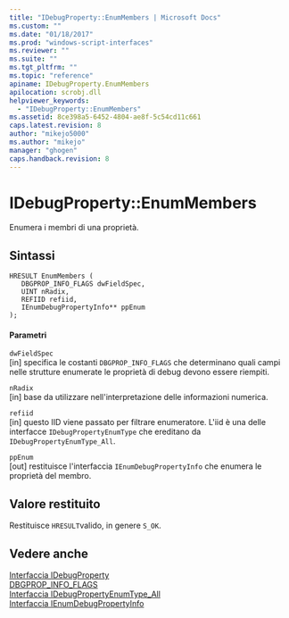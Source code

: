 ```yaml
---
title: "IDebugProperty::EnumMembers | Microsoft Docs"
ms.custom: ""
ms.date: "01/18/2017"
ms.prod: "windows-script-interfaces"
ms.reviewer: ""
ms.suite: ""
ms.tgt_pltfrm: ""
ms.topic: "reference"
apiname: IDebugProperty.EnumMembers
apilocation: scrobj.dll
helpviewer_keywords: 
  - "IDebugProperty::EnumMembers"
ms.assetid: 8ce398a5-6452-4804-ae8f-5c54cd11c661
caps.latest.revision: 8
author: "mikejo5000"
ms.author: "mikejo"
manager: "ghogen"
caps.handback.revision: 8
---
```

# IDebugProperty::EnumMembers
Enumera i membri di una proprietà.  
  
## Sintassi  
  
```  
HRESULT EnumMembers (  
   DBGPROP_INFO_FLAGS dwFieldSpec,  
   UINT nRadix,  
   REFIID refiid,  
   IEnumDebugPropertyInfo** ppEnum  
);  
```  
  
#### Parametri  
 `dwFieldSpec`  
 \[in\] specifica le costanti `DBGPROP_INFO_FLAGS` che determinano quali campi nelle strutture enumerate le proprietà di debug devono essere riempiti.  
  
 `nRadix`  
 \[in\] base da utilizzare nell'interpretazione delle informazioni numerica.  
  
 `refiid`  
 \[in\] questo IID viene passato per filtrare enumeratore.  L'iid è una delle interfacce `IDebugPropertyEnumType` che ereditano da `IDebugPropertyEnumType_All`.  
  
 `ppEnum`  
 \[out\] restituisce l'interfaccia `IEnumDebugPropertyInfo` che enumera le proprietà del membro.  
  
## Valore restituito  
 Restituisce `HRESULT`valido, in genere `S_OK`.  
  
## Vedere anche  
 [Interfaccia IDebugProperty](../../winscript/reference/idebugproperty-interface.md)   
 [DBGPROP\_INFO\_FLAGS](../../winscript/reference/dbgprop-info-flags.md)   
 [Interfaccia IDebugPropertyEnumType\_All](../../winscript/reference/idebugpropertyenumtype-all-interface.md)   
 [Interfaccia IEnumDebugPropertyInfo](../../winscript/reference/ienumdebugpropertyinfo-interface.md)